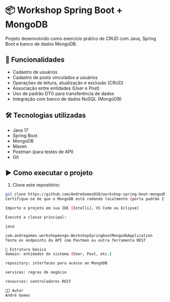 # 📦 Workshop Spring Boot + MongoDB

Projeto desenvolvido como exercício prático de CRUD com Java, Spring Boot e banco de dados MongoDB.

## 🔧 Funcionalidades

- Cadastro de usuários
- Cadastro de posts vinculados a usuários
- Operações de leitura, atualização e exclusão (CRUD)
- Associação entre entidades (User e Post)
- Uso de padrão DTO para transferência de dados
- Integração com banco de dados NoSQL (MongoDB)

## 🛠️ Tecnologias utilizadas

- Java 17
- Spring Boot
- MongoDB
- Maven
- Postman (para testes de API)
- Git

## ▶️ Como executar o projeto

1. Clone este repositório:

```bash
git clone https://github.com/AndreGomes010/workshop-spring-boot-mongodb.git
Certifique-se de que o MongoDB está rodando localmente (porta padrão 27017)

Importe o projeto em sua IDE (IntelliJ, VS Code ou Eclipse)

Execute a classe principal:

java

com.andregomes.workshopmongo.WorkshopSpringbootMongodbApplication
Teste os endpoints da API com Postman ou outra ferramenta REST

📂 Estrutura básica
domain: entidades do sistema (User, Post, etc.)

repository: interfaces para acesso ao MongoDB

services: regras de negócio

resources: controladores REST

👨‍💻 Autor
André Gomes
